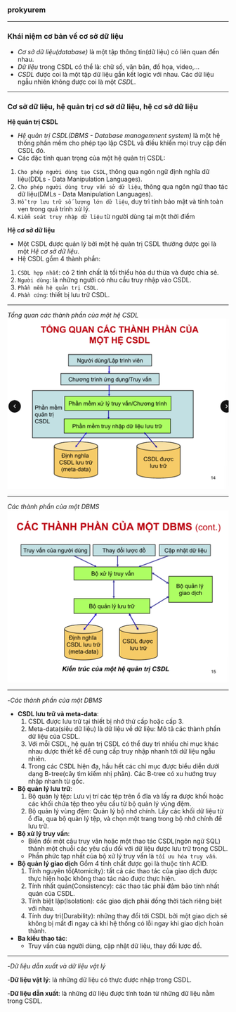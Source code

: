 ### prokyurem

---

### Khái niệm cơ bản về cơ sở dữ liệu

- _Cơ sở dữ liệu(database)_ là một tập thông tin(dữ liệu) có liên quan đến nhau.
- _Dữ liệu_ trong CSDL có thể là: chữ số, văn bản, đồ họa, video,...
- _CSDL_ được coi là một tập dữ liệu gắn kết logic với nhau. Các dữ liệu ngẫu nhiên không được coi là một _CSDL_.

---

### Cơ sở dữ liệu, hệ quản trị cơ sở dữ liệu, hệ cơ sở dữ liệu

**Hệ quản trị CSDL**

- _Hệ quản trị CSDL(DBMS - Database managemnent system)_ là một hệ thống phần mềm cho phép tạo lập CSDL và điều khiển mọi truy cập đến CSDL đó.
- Các đặc tính quan trọng của một hệ quản trị CSDL:

1. `Cho phép người dùng tạo CSDL`, thông qua ngôn ngữ định nghĩa dữ liệu(DDLs - Data Manipulation Languages).
2. `Cho phép người dùng truy vấn sở dữ liệu`, thông qua ngôn ngữ thao tác dữ liệu(DMLs - Data Manipulation Languages).
3. `Hỗ trợ lưu trữ số lượng lớn dữ liệu`, duy trì tính bảo mật và tính toàn vẹn trong quá trình xử lý.
4. `Kiểm soát truy nhập dữ liệu` từ người dùng tại một thời điểm

**Hệ cơ sở dữ liệu**

- Một CSDL được quản lý bởi một hệ quản trị CSDL thường được gọi là một _Hệ cơ sở dữ liệu_.
- Hệ CSDL gồm 4 thành phần:

1. `CSDL hợp nhất`: có 2 tính chất là tối thiểu hóa dư thừa và được chia sẻ.
2. `Người dùng`: là những người có nhu cầu truy nhập vào CSDL.
3. `Phần mềm hệ quản trị CSDL`.
4. `Phần cứng`: thiết bị lưu trữ CSDL.

---

_Tổng quan các thành phần của một hệ CSDL_
![alt text](image.png)

---

_Các thành phần của một DBMS_
![alt text](image-1.png)

---

-_Các thành phần của một DBMS_

- **CSDL lưu trữ và meta-data**:
  1. CSDL được lưu trữ tại thiết bị nhớ thứ cấp hoặc cấp 3.
  2. Meta-data(siêu dữ liệu) là dữ liệu về dữ liệu: Mô tả các thành phần dữ liệu của CSDL.
  3. Với mỗi CSDL, hệ quản trị CSDL có thể duy trì nhiều chỉ mục khác nhau dược thiết kế để cung cấp truy nhập nhanh tới dữ liệu ngẫu nhiên.
  4. Trong các CSDL hiện đạ, hầu hết các chỉ mục được biểu diễn dưới dạng B-tree(cây tìm kiếm nhị phân). Các B-tree có xu hướng truy nhập nhanh từ gốc.
- **Bộ quản lý lưu trữ**:
  1. Bộ quản lý tệp: Lưu vị trí các tệp trên ổ đĩa và lấy ra được khối hoặc các khối chứa tệp theo yêu cầu từ bộ quản lý vùng đệm.
  2. Bộ quản lý vùng đệm: Quản lý bộ nhớ chính. Lấy các khối dữ liệu từ ổ đĩa, qua bộ quản lý tệp, và chọn một trang trong bộ nhớ chính để lưu trữ.
- **Bộ xử lý truy vấn**:
  - Biến đổi một câu truy vân hoặc một thao tác CSDL(ngôn ngữ SQL) thành một chuỗi các yêu cầu đối với dữ liệu được lưu trữ trong CSDL.
  - Phần phức tạp nhất của bộ xử lý truy vấn là `tối ưu hóa truy vấn`.
- **Bộ quản lý giao dịch**
  Gồm 4 tính chất được gọi là thuộc tính ACID.
  1. Tính nguyên tố(Atomicity): tất cả các thao tác của giao dịch được thực hiện hoặc không thao tác nào được thực hiện.
  2. Tính nhất quán(Consistency): các thao tác phải đảm bảo tính nhất quán của CSDL.
  3. Tính biệt lập(Isolation): các giao dịch phải đồng thời tách riêng biệt với nhau.
  4. Tính duy trì(Durability): những thay đổi tới CSDL bởi một giao dịch sẽ không bị mất đi ngay cả khi hệ thống có lỗi ngay khi giao dịch hoàn thành.
- **Ba kiểu thao tác**:
  - Truy vấn của người dùng, cập nhật dữ liệu, thay đổi lược đồ.

---

-_Dữ liệu dẫn xuất và dữ liệu vật lý_

-**Dữ liệu vật lý**: là những dữ liệu có thực được nhập trong CSDL.

-**Dữ liệu dẫn xuất**: là những dữ liệu được tính toán từ những dữ liệu nằm trong CSDL.
